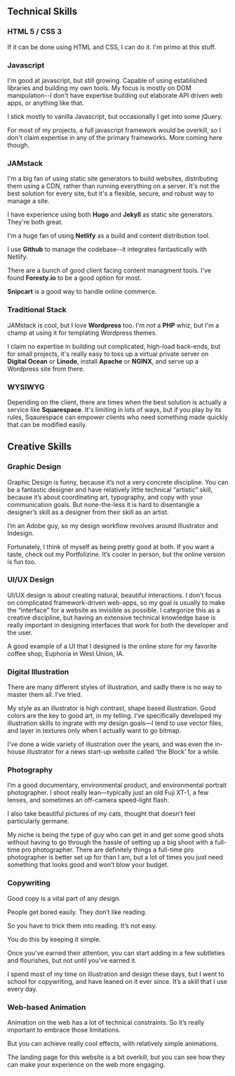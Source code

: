 ## Technical Skills

### HTML 5 / CSS 3

If it can be done using HTML and CSS, I can do it. I'm primo at this stuff.

### Javascript

I'm good at javascript, but still growing. Capable of using established libraries and building my own tools. My focus is mostly on DOM manipulation--I don't have expertise building out elaborate API driven web apps, or anything like that.

I stick mostly to vanilla Javascript, but occasionally I get into some jQuery.

For most of my projects, a full javascript framework would be overkill, so I don't claim expertise in any of the primary frameworks. More coming here though.

### JAMstack

I'm a big fan of using static site generators to build websites, distributing them using a CDN, rather than running everything on a server. It's not the best solution for every site, but it's a flexible, secure, and robust way to manage a site.

I have experience using both **Hugo** and **Jekyll** as static site generators. They're both great.

I'm a huge fan of using **Netlify** as a build and content distribution tool.

I use **Github** to manage the codebase--it integrates fantastically with Netlify.

There are a bunch of good client facing content managment tools. I've found **Foresty.io** to be a good option for most.

**Snipcart** is a good way to handle online commerce.


### Traditional Stack

JAMstack is cool, but I love **Wordpress** too. I'm not a **PHP** whiz, but I'm a champ at using it for templating Wordpress themes.

I claim no expertise in building out complicated, high-load back-ends, but for small projects, it's really easy to toss up a virtual private server on **Digital Ocean** or **Linode**, install **Apache** or **NGINX**, and serve up a Wordpress site from there.


### WYSIWYG

Depending on the client, there are times when the best solution is actually a service like **Squarespace**. It's limiting in lots of ways, but if you play by its rules, Sqaurespace can empower clients who need something made quickly that can be modified easily.


## Creative Skills

### Graphic Design

Graphic Design is funny, because it’s not a very concrete discipline. You can be a fantastic designer and have relatively little technical “artistic” skill, because it’s about coordinating art, typography, and copy with your communication goals. But none-the-less it is hard to disentangle a designer’s skill as a designer from their skill as an artist.

I’m an Adobe guy, so my design workflow revolves around Illustrator and Indesign.

Fortunately, I think of myself as being pretty good at both. If you want a taste, check out my Portfolizine. It’s cooler in person, but the online version is fun too.


### UI/UX Design

UI/UX design is about creating natural, beautiful interactions. I don’t focus on complicated framework-driven web-apps, so my goal is usually to make the “interface” for a website as invisible as possible. I categorize this as a creative discipline, but having an extensive technical knowledge base is really important in designing interfaces that work for both the developer and the user.

A good example of a UI that I designed is the online store for my favorite coffee shop, Euphoria in West Union, IA. 

### Digital Illustration

There are many different styles of illustration, and sadly there is no way to master them all. I’ve tried.

My style as an illustrator is high contrast, shape based illustration. Good colors are the key to good art, in my telling. I’ve specifically developed my illustration skills to ingrate with my design goals—I tend to use vector files, and layer in textures only when I actually want to go bitmap.

I’ve done a wide variety of illustration over the years, and was even the in-house illustrator for a news start-up website called ‘the Block’ for a while.

### Photography

I’m a good documentary, environmental product, and environmental portrait photographer. I shoot really lean—typically just an old Fuji XT-1, a few lenses, and sometimes an off-camera speed-light flash. 

I also take beautiful pictures of my cats, thought that doesn’t feel particularly germane.

My niche is being the type of guy who can get in and get some good shots without having to go through the hassle of setting up a big shoot with a full-time pro photographer. There are definitely things a full-time pro photographer is better set up for than I am, but a lot of times you just need something that looks good and won’t blow your budget.

### Copywriting

Good copy is a vital part of any design.

People get bored easily. They don’t like reading.

So you have to trick them into reading. It’s not easy.

You do this by keeping it simple. 

Once you’ve earned their attention, you can start adding in a few subtleties and flourishes, but not until you’ve earned it.

I spend most of my time on illustration and design these days, but I went to school for copywriting, and have leaned on it ever since. It’s a skill that I use every day.

### Web-based Animation

Animation on the web has a lot of technical constraints. So it’s really important to embrace those limitations. 

But you can achieve really cool effects, with relatively
simple animations. 

The landing page for this website is a bit overkill, but you can see how they can make your experience on the web more engaging.